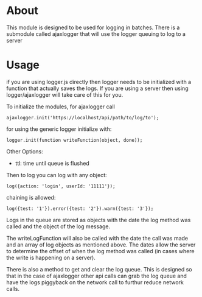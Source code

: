 # About
This module is designed to be used for logging in batches.
There is a submodule called ajaxlogger that will use the logger queuing to log to a server

# Usage
if you are using logger.js directly then logger needs to be initialized with a function that actually saves the logs. If you are using a server then using logger/ajaxlogger will take care of this for you.

To initialize the modules, for ajaxlogger call

```
ajaxlogger.init('https://localhost/api/path/to/log/to');
```

for using the generic logger initialize with:

```
logger.init(function writeFunction(object, done));
```

Other Options:
- ttl: time until queue is flushed

Then to log you can log with any object:

```
log({action: 'login', userId: '11111'});
```

chaining is allowed:

```
log({test: '1'}).error({test: '2'}).warn({test: '3'});
```

Logs in the queue are stored as objects with the date the log method was called and the object of the log message.

The writeLogFunction will also be called with the date the call was made and an array of log objects as mentioned above. The dates allow the server to determine the offset of when the log method was called (in cases where the write is happening on a server).

There is also a method to get and clear the log queue. This is designed so that in the case of ajaxlogger other api calls can grab the log queue and have the logs piggyback on the network call to furthur reduce network calls.
